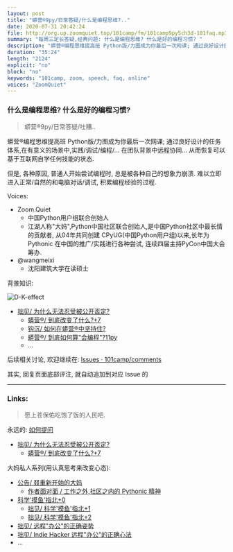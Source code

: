 ```yaml
---
layout: post
title: "蟒营®9py/日常答疑/什么是编程思维?.."
date: 2020-07-31 20:42:24 
file: http://org.up.zoomquiet.top/101camp/fm/101camp9py5ch3d-101faq.mp3
summary: "每周三定长答疑,经典问题: 什么是编程思维? 什么是好的编程习惯? "
description: "蟒营®编程思维提高班 Python版/力图成为你最后一次网课; 通过良好设计的任务体系,在有意义的场景中,实践/调试/编程/...在团队背景中远程协同...从而恢复可以基于互联网自学任何技能的状态."
duration: "35:24" 
length: "2124"
explicit: "no" 
block: "no" 
keywords: "101camp, zoom, speech, faq, online"
voices: "ZoomQuiet"
---
```


### 什么是编程思维? 什么是好的编程习惯?
> 蟒营®9py/日常答疑/吐糟..

蟒营®编程思维提高班 Python版/力图成为你最后一次网课; 
通过良好设计的任务体系,在有意义的场景中,实践/调试/编程/...
在团队背景中远程协同...
从而恢复可以基于互联网自学任何技能的状态.


但是, 各种原因, 普通人开始尝试编程时, 总是被各种自己的想象力崩溃.
难以立即进入正常/自然的和电脑对话/调试, 积累编程经验的过程.



Voices:

- Zoom.Quiet
    + 中国Python用户组联合创始人
    + 江湖人称"大妈",Python中国社区联合创始人,是中国Python社区中最长情的贡献者, 从04年共同创建 CPyUG(中国Python用户组)以来,长年为 Pythonic 在中国的推广/实践进行各种尝试, 连续四届主持PyCon中国大会筹办. 
- @wangmeixi
    + 沈阳建筑大学在读硕士


背景知识:

![D-K-effect](http://ydlj.zoomquiet.top/ipic/2020-07-28-D-K-effect.jpg)

- [拙见/ 为什么无法忍受被公开否定?](https://mp.weixin.qq.com/s/S8Sq_Ex-G0k7JZ7GvmnuJQ)
    + [蟒营®/ 到底改变了什么?+7](https://mp.weixin.qq.com/s/v2EDviJ_7950BPR6oV6HkA)
    + [钩沉/ 如何在蟒营®中坚持住?](https://mp.weixin.qq.com/s/V2ZsZrTDJSpqvb4pkATM1Q)
    + [蟒营®/ 到底如何算"会编程"?11py](https://mp.weixin.qq.com/s/NDV8pM8y448t6e6ULvvDVw)
    + ...



后续相关讨论, 欢迎继续在:
[Issues · 101camp/comments](https://github.com/101camp/comments/issues)


其实, 回复页面底部评注, 就自动追加到对应 Issue 的

-------------
### Links: 
> 愿上苍保佑吃饱了饭的人民吧.


永远的: [如何提问](https://gitlab.com/101camp/2py/tasks/wikis/HandBooks/Hb4Ask)

- [拙见/ 为什么无法忍受被公开否定?](https://mp.weixin.qq.com/s/S8Sq_Ex-G0k7JZ7GvmnuJQ)
    + [蟒营®/ 到底改变了什么?+7](https://mp.weixin.qq.com/s/v2EDviJ_7950BPR6oV6HkA)


大妈私人系列(用认真思考来改变心态):

- [公告/ 叕重新开始的大妈](https://mp.weixin.qq.com/s/N5TuRRbF485D4Q90XdDA7g)
    + [作者面对面 / 工作之外,社区之内的 Pythonic 精神](https://mp.weixin.qq.com/s/Rj3YRIpecMIsV9UzEY4_lw)
- [科学'摸鱼'指北+0](https://mp.weixin.qq.com/s/Q-keoD_3L29zKNPnwLTFXw)
    + [拙见/ 科学'摸鱼'指北+1](https://mp.weixin.qq.com/s/fnu9dtLQVc_TiShluhXccw)
    + [拙见/ 科学'摸鱼'指北+2](https://mp.weixin.qq.com/s/4NZGKhdbAaanxNKZyQR-vg)
- [拙见/ 远程"办公"的正确姿势](https://mp.weixin.qq.com/s/XzN7if9-ntvOkIbRrT4s_Q)
- [拙见/ Indie Hacker 远程"办公"的正确心法](https://mp.weixin.qq.com/s/d28HqnF5aRs0jZ4tKwSmQg)
- ... 





